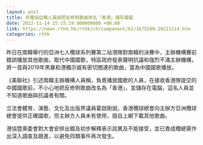```yaml
---
layout: post
title: 外電指亞欖人員誤把反修例歌曲改名「香港」儲存電腦
date: 2022-11-14 15:15:19.000000000 +08:00
link: https://news.rthk.hk/rthk/ch/component/k2/1675509-20221114.htm
categories: rthk
---
```


昨日在南韓舉行的亞洲七人欖球系列賽第二站港隊對南韓的決賽中，主辦機構賽前錯誤播放其他歌曲，取代中國國歌，特區政府發表聲明抗議和強烈不滿主辦機構，將一首與2019年黑暴和港獨示威有密切關連的歌曲，當為中國國歌播放。

《美聯社》引述南韓主辦機構人員稱，負責播放國歌的人員，在接收香港隊提交的中國國歌前，不小心地把反修例歌曲改名為「香港」，並儲存在電腦，這名人員並不知道歌曲與抗議者有關。

立法會體育、演藝、文化及出版界議員霍啟剛說，香港欖球總會向主辦方亞洲欖球總會提供正確國歌，但主辦方人員未有使用，擅自上網下載其他歌曲。

港協暨奧委會對大會安排出錯及初步解釋表示詫異及不能接受，並已責成欖總需作出深入調查及跟進，以避免同類事件再次發生。
